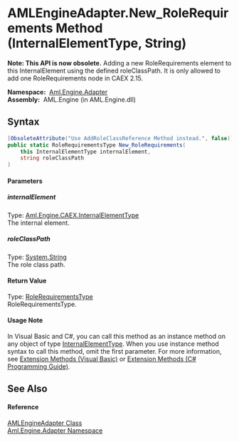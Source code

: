 AMLEngineAdapter.New_RoleRequirements Method (InternalElementType, String)
==========================================================================


**Note: This API is now obsolete.**
Adding a new RoleRequirements element to this InternalElement using the defined roleClassPath. It is only allowed to add one RoleRequirements node in CAEX 2.15.

  **Namespace:**  [Aml.Engine.Adapter][1]  
  **Assembly:**  AML.Engine (in AML.Engine.dll)

Syntax
------

```csharp
[ObsoleteAttribute("Use AddRoleClassReference Method instead.", false)]
public static RoleRequirementsType New_RoleRequirements(
	this InternalElementType internalElement,
	string roleClassPath
)
```

#### Parameters

##### *internalElement*
Type: [Aml.Engine.CAEX.InternalElementType][2]  
The internal element.

##### *roleClassPath*
Type: [System.String][3]  
The role class path.

#### Return Value
Type: [RoleRequirementsType][4]  
 RoleRequirementsType. 
#### Usage Note
In Visual Basic and C#, you can call this method as an instance method on any object of type [InternalElementType][2]. When you use instance method syntax to call this method, omit the first parameter. For more information, see [Extension Methods (Visual Basic)][5] or [Extension Methods (C# Programming Guide)][6].

See Also
--------

#### Reference
[AMLEngineAdapter Class][7]  
[Aml.Engine.Adapter Namespace][1]  

[1]: ../README.md
[2]: ../../Aml.Engine.CAEX/InternalElementType/README.md
[3]: https://docs.microsoft.com/dotnet/api/system.string
[4]: ../../Aml.Engine.CAEX/RoleRequirementsType/README.md
[5]: https://docs.microsoft.com/dotnet/visual-basic/programming-guide/language-features/procedures/extension-methods
[6]: https://docs.microsoft.com/dotnet/csharp/programming-guide/classes-and-structs/extension-methods
[7]: README.md
[8]: https://www.automationml.org
[9]: ../../icons/logoShade.png